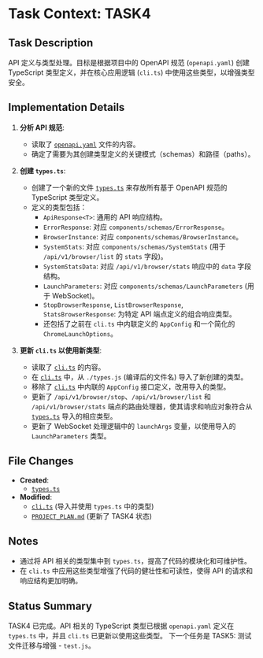 # Task Context: TASK4

## Task Description

API 定义与类型处理。目标是根据项目中的 OpenAPI 规范 (`openapi.yaml`) 创建 TypeScript 类型定义，并在核心应用逻辑 (`cli.ts`) 中使用这些类型，以增强类型安全。

## Implementation Details

1.  **分析 API 规范**:

    - 读取了 [`openapi.yaml`](../openapi.yaml:1) 文件的内容。
    - 确定了需要为其创建类型定义的关键模式（schemas）和路径（paths）。

2.  **创建 `types.ts`**:

    - 创建了一个新的文件 [`types.ts`](../types.ts:1) 来存放所有基于 OpenAPI 规范的 TypeScript 类型定义。
    - 定义的类型包括：
      - `ApiResponse<T>`: 通用的 API 响应结构。
      - `ErrorResponse`: 对应 `components/schemas/ErrorResponse`。
      - `BrowserInstance`: 对应 `components/schemas/BrowserInstance`。
      - `SystemStats`: 对应 `components/schemas/SystemStats` (用于 `/api/v1/browser/list` 的 `stats` 字段)。
      - `SystemStatsData`: 对应 `/api/v1/browser/stats` 响应中的 `data` 字段结构。
      - `LaunchParameters`: 对应 `components/schemas/LaunchParameters` (用于 WebSocket)。
      - `StopBrowserResponse`, `ListBrowserResponse`, `StatsBrowserResponse`: 为特定 API 端点定义的组合响应类型。
      - 还包括了之前在 `cli.ts` 中内联定义的 `AppConfig` 和一个简化的 `ChromeLaunchOptions`。

3.  **更新 `cli.ts` 以使用新类型**:
    - 读取了 [`cli.ts`](../cli.ts:1) 的内容。
    - 在 [`cli.ts`](../cli.ts:1) 中，从 `./types.js` (编译后的文件名) 导入了新创建的类型。
    - 移除了 [`cli.ts`](../cli.ts:1) 中内联的 `AppConfig` 接口定义，改用导入的类型。
    - 更新了 `/api/v1/browser/stop`、`/api/v1/browser/list` 和 `/api/v1/browser/stats` 端点的路由处理器，使其请求和响应对象符合从 [`types.ts`](../types.ts:1) 导入的相应类型。
    - 更新了 WebSocket 处理逻辑中的 `launchArgs` 变量，以使用导入的 `LaunchParameters` 类型。

## File Changes

- **Created**:
  - [`types.ts`](../types.ts:1)
- **Modified**:
  - [`cli.ts`](../cli.ts:1) (导入并使用 `types.ts` 中的类型)
  - [`PROJECT_PLAN.md`](../PROJECT_PLAN.md:1) (更新了 TASK4 状态)

## Notes

- 通过将 API 相关的类型集中到 `types.ts`，提高了代码的模块化和可维护性。
- 在 `cli.ts` 中应用这些类型增强了代码的健壮性和可读性，使得 API 的请求和响应结构更加明确。

## Status Summary

TASK4 已完成。API 相关的 TypeScript 类型已根据 `openapi.yaml` 定义在 `types.ts` 中，并且 `cli.ts` 已更新以使用这些类型。
下一个任务是 TASK5: 测试文件迁移与增强 - `test.js`。
